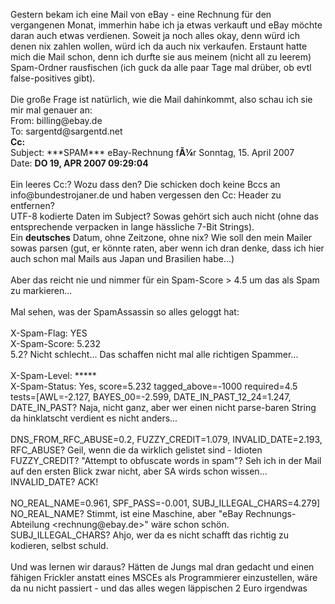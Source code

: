 <html><body><p>Gestern bekam ich eine Mail von eBay - eine Rechnung für den vergangenen Monat, immerhin habe ich ja etwas verkauft und eBay möchte daran auch etwas verdienen. Soweit ja noch alles okay, denn würd ich denen nix zahlen wollen, würd ich da auch nix verkaufen. Erstaunt hatte mich die Mail schon, denn ich durfte sie aus meinem (nicht all zu leerem) Spam-Ordner rausfischen (ich guck da alle paar Tage mal drüber, ob evtl false-positives gibt).<br>
<br>
Die große Frage ist natürlich, wie die Mail dahinkommt, also schau ich sie mir mal genauer an:<br>
From: billing@ebay.de<br>
To: sargentd@sargentd.net<br>
<strong>Cc: </strong><br>
Subject: ***SPAM*** eBay-Rechnung f<strong>Ã¼</strong>r Sonntag, 15. April 2007<br>
Date: <strong>DO 19, APR 2007 09:29:04</strong><br>
<br>
Ein leeres Cc:? Wozu dass den? Die schicken doch keine Bccs an info@bundestrojaner.de und haben vergessen den Cc: Header zu entfernen?<br>
UTF-8 kodierte Daten im Subject? Sowas gehört sich auch nicht (ohne das entsprechende verpacken in lange hässliche 7-Bit Strings).<br>
Ein <strong>deutsches</strong> Datum, ohne Zeitzone, ohne nix? Wie soll den mein Mailer sowas parsen (gut, er könnte raten, aber wenn ich dran denke, dass ich hier auch schon mal Mails aus Japan und Brasilien habe...)<br>
<br>
Aber das reicht nie und nimmer für ein Spam-Score &gt; 4.5 um das als Spam zu markieren...<br>
<br>
Mal sehen, was der SpamAssassin so alles geloggt hat:<br>
<br>
X-Spam-Flag: YES<br>
X-Spam-Score: 5.232<br>
5.2? Nicht schlecht... Das schaffen nicht mal alle richtigen Spammer...<br>
<br>
X-Spam-Level: *****<br>
X-Spam-Status: Yes, score=5.232 tagged_above=-1000 required=4.5<br>
	tests=[AWL=-2.127, BAYES_00=-2.599, DATE_IN_PAST_12_24=1.247,<br>
DATE_IN_PAST? Naja, nicht ganz, aber wer einen nicht parse-baren String da hinklatscht verdient es nicht anders...<br>
<br>
	DNS_FROM_RFC_ABUSE=0.2, FUZZY_CREDIT=1.079, INVALID_DATE=2.193,<br>
RFC_ABUSE? Geil, wenn die da wirklich gelistet sind - Idioten<br>
FUZZY_CREDIT? "Attempt to obfuscate words in spam"? Seh ich in der Mail auf den ersten Blick zwar nicht, aber SA wirds schon wissen...<br>
INVALID_DATE? ACK!<br>
<br>
	NO_REAL_NAME=0.961, SPF_PASS=-0.001, SUBJ_ILLEGAL_CHARS=4.279]<br>
NO_REAL_NAME? Stimmt, ist eine Maschine, aber "eBay Rechnungs-Abteilung &lt;rechnung@ebay.de&gt;" wäre schon schön.<br>
SUBJ_ILLEGAL_CHARS? Ahjo, wer da es nicht schafft das richtig zu kodieren, selbst schuld.<br>
<br>
Und was lernen wir daraus? Hätten de Jungs mal dran gedacht und einen fähigen Frickler anstatt eines MSCEs als Programmierer einzustellen, wäre da nu nicht passiert - und das alles wegen läppischen 2 Euro irgendwas</p></body></html>